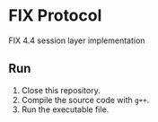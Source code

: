 # FIX Protocol
FIX 4.4 session layer implementation

## Run
1. Close this repository.
2. Compile the source code with `g++`.
3. Run the executable file.
